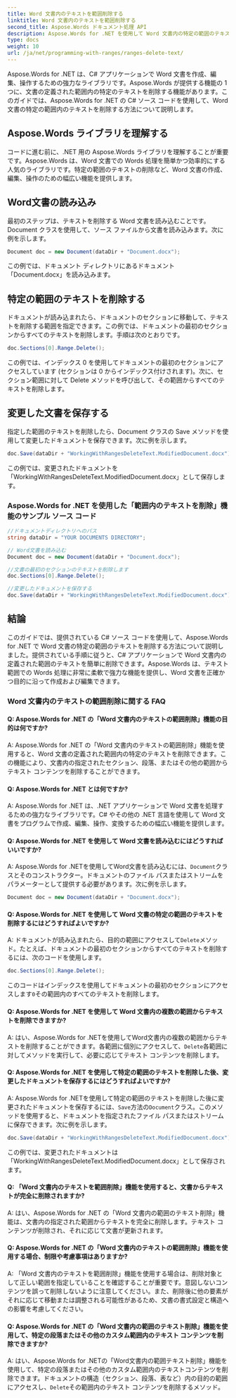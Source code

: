 ```yaml
---
title: Word 文書内のテキストを範囲削除する
linktitle: Word 文書内のテキストを範囲削除する
second_title: Aspose.Words ドキュメント処理 API
description: Aspose.Words for .NET を使用して Word 文書内の特定の範囲のテキストを削除する方法を学習します。
type: docs
weight: 10
url: /ja/net/programming-with-ranges/ranges-delete-text/
---
```

Aspose.Words for .NET は、C# アプリケーションで Word 文書を作成、編集、操作するための強力なライブラリです。Aspose.Words が提供する機能の 1 つに、文書の定義された範囲内の特定のテキストを削除する機能があります。このガイドでは、Aspose.Words for .NET の C# ソース コードを使用して、Word 文書の特定の範囲内のテキストを削除する方法について説明します。

## Aspose.Words ライブラリを理解する

コードに進む前に、.NET 用の Aspose.Words ライブラリを理解することが重要です。Aspose.Words は、Word 文書での Words 処理を簡単かつ効率的にする人気のライブラリです。特定の範囲のテキストの削除など、Word 文書の作成、編集、操作のための幅広い機能を提供します。

## Word文書の読み込み

最初のステップは、テキストを削除する Word 文書を読み込むことです。Document クラスを使用して、ソース ファイルから文書を読み込みます。次に例を示します。

```csharp
Document doc = new Document(dataDir + "Document.docx");
```

この例では、ドキュメント ディレクトリにあるドキュメント「Document.docx」を読み込みます。

## 特定の範囲のテキストを削除する

ドキュメントが読み込まれたら、ドキュメントのセクションに移動して、テキストを削除する範囲を指定できます。この例では、ドキュメントの最初のセクションからすべてのテキストを削除します。手順は次のとおりです。

```csharp
doc.Sections[0].Range.Delete();
```

この例では、インデックス 0 を使用してドキュメントの最初のセクションにアクセスしています (セクションは 0 からインデックス付けされます)。次に、セクション範囲に対して Delete メソッドを呼び出して、その範囲からすべてのテキストを削除します。

## 変更した文書を保存する

指定した範囲のテキストを削除したら、Document クラスの Save メソッドを使用して変更したドキュメントを保存できます。次に例を示します。

```csharp
doc.Save(dataDir + "WorkingWithRangesDeleteText.ModifiedDocument.docx");
```

この例では、変更されたドキュメントを「WorkingWithRangesDeleteText.ModifiedDocument.docx」として保存します。

### Aspose.Words for .NET を使用した「範囲内のテキストを削除」機能のサンプル ソース コード

```csharp
//ドキュメントディレクトリへのパス
string dataDir = "YOUR DOCUMENTS DIRECTORY";

// Word文書を読み込む
Document doc = new Document(dataDir + "Document.docx");

//文書の最初のセクションのテキストを削除します
doc.Sections[0].Range.Delete();

//変更したドキュメントを保存する
doc.Save(dataDir + "WorkingWithRangesDeleteText.ModifiedDocument.docx");
```

## 結論

このガイドでは、提供されている C# ソース コードを使用して、Aspose.Words for .NET で Word 文書の特定の範囲のテキストを削除する方法について説明しました。提供されている手順に従うと、C# アプリケーションで Word 文書内の定義された範囲のテキストを簡単に削除できます。Aspose.Words は、テキスト範囲での Words 処理に非常に柔軟で強力な機能を提供し、Word 文書を正確かつ目的に沿って作成および編集できます。

### Word 文書内のテキストの範囲削除に関する FAQ

#### Q: Aspose.Words for .NET の「Word 文書内のテキストの範囲削除」機能の目的は何ですか?

A: Aspose.Words for .NET の「Word 文書内のテキストの範囲削除」機能を使用すると、Word 文書の定義された範囲内の特定のテキストを削除できます。この機能により、文書内の指定されたセクション、段落、またはその他の範囲からテキスト コンテンツを削除することができます。

#### Q: Aspose.Words for .NET とは何ですか?

A: Aspose.Words for .NET は、.NET アプリケーションで Word 文書を処理するための強力なライブラリです。C# やその他の .NET 言語を使用して Word 文書をプログラムで作成、編集、操作、変換するための幅広い機能を提供します。

#### Q: Aspose.Words for .NET を使用して Word 文書を読み込むにはどうすればいいですか?

A: Aspose.Words for .NETを使用してWord文書を読み込むには、`Document`クラスとそのコンストラクター。ドキュメントのファイル パスまたはストリームをパラメーターとして提供する必要があります。次に例を示します。

```csharp
Document doc = new Document(dataDir + "Document.docx");
```

#### Q: Aspose.Words for .NET を使用して Word 文書の特定の範囲のテキストを削除するにはどうすればよいですか?

 A: ドキュメントが読み込まれたら、目的の範囲にアクセスして`Delete`メソッド。たとえば、ドキュメントの最初のセクションからすべてのテキストを削除するには、次のコードを使用します。

```csharp
doc.Sections[0].Range.Delete();
```

このコードはインデックスを使用してドキュメントの最初のセクションにアクセスします`0`その範囲内のすべてのテキストを削除します。

#### Q: Aspose.Words for .NET を使用して Word 文書内の複数の範囲からテキストを削除できますか?

 A: はい、Aspose.Words for .NETを使用してWord文書内の複数の範囲からテキストを削除することができます。各範囲に個別にアクセスして、`Delete`各範囲に対してメソッドを実行して、必要に応じてテキスト コンテンツを削除します。

#### Q: Aspose.Words for .NET を使用して特定の範囲のテキストを削除した後、変更したドキュメントを保存するにはどうすればよいですか?

 A: Aspose.Words for .NETを使用して特定の範囲のテキストを削除した後に変更されたドキュメントを保存するには、`Save`方法の`Document`クラス。このメソッドを使用すると、ドキュメントを指定されたファイル パスまたはストリームに保存できます。次に例を示します。

```csharp
doc.Save(dataDir + "WorkingWithRangesDeleteText.ModifiedDocument.docx");
```

この例では、変更されたドキュメントは「WorkingWithRangesDeleteText.ModifiedDocument.docx」として保存されます。

#### Q: 「Word 文書内のテキストを範囲削除」機能を使用すると、文書からテキストが完全に削除されますか?

A: はい、Aspose.Words for .NET の「Word 文書内の範囲のテキスト削除」機能は、文書内の指定された範囲からテキストを完全に削除します。テキスト コンテンツが削除され、それに応じて文書が更新されます。

#### Q: Aspose.Words for .NET の「Word 文書内のテキストの範囲削除」機能を使用する場合、制限や考慮事項はありますか?

A: 「Word 文書内のテキストを範囲削除」機能を使用する場合は、削除対象として正しい範囲を指定していることを確認することが重要です。意図しないコンテンツを誤って削除しないように注意してください。また、削除後に他の要素がそれに応じて移動または調整される可能性があるため、文書の書式設定と構造への影響を考慮してください。

#### Q: Aspose.Words for .NET の「Word 文書内の範囲のテキスト削除」機能を使用して、特定の段落またはその他のカスタム範囲内のテキスト コンテンツを削除できますか?

A: はい、Aspose.Words for .NETの「Word文書内の範囲テキスト削除」機能を使用して、特定の段落またはその他のカスタム範囲内のテキストコンテンツを削除できます。ドキュメントの構造（セクション、段落、表など）内の目的の範囲にアクセスし、`Delete`その範囲内のテキスト コンテンツを削除するメソッド。